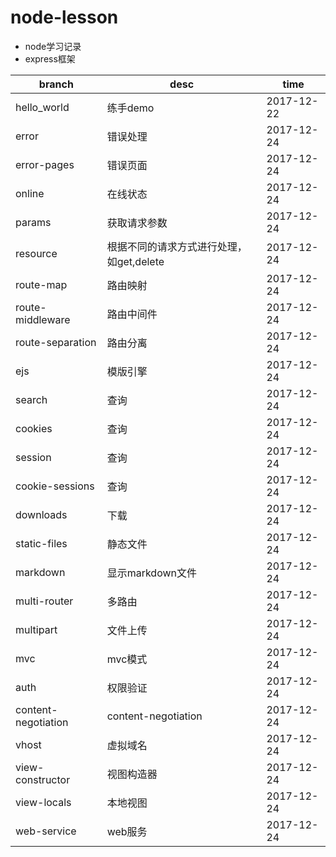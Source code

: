 # node-lesson
- node学习记录    
- express框架

branch|desc | time
---|---|---
hello_world|练手demo|2017-12-22
error|错误处理|2017-12-24
error-pages|错误页面|2017-12-24
online|在线状态|2017-12-24
params|获取请求参数|2017-12-24
resource|根据不同的请求方式进行处理，如get,delete|2017-12-24
route-map|路由映射|2017-12-24
route-middleware|路由中间件|2017-12-24
route-separation|路由分离|2017-12-24
ejs|模版引擎|2017-12-24
search|查询|2017-12-24
cookies|查询|2017-12-24
session|查询|2017-12-24
cookie-sessions|查询|2017-12-24
downloads|下载|2017-12-24
static-files|静态文件|2017-12-24
markdown|显示markdown文件|2017-12-24
multi-router|多路由|2017-12-24
multipart|文件上传|2017-12-24
mvc|mvc模式|2017-12-24
auth|权限验证|2017-12-24
content-negotiation|content-negotiation|2017-12-24
vhost|虚拟域名|2017-12-24
view-constructor|视图构造器|2017-12-24
view-locals|本地视图|2017-12-24
web-service|web服务|2017-12-24
